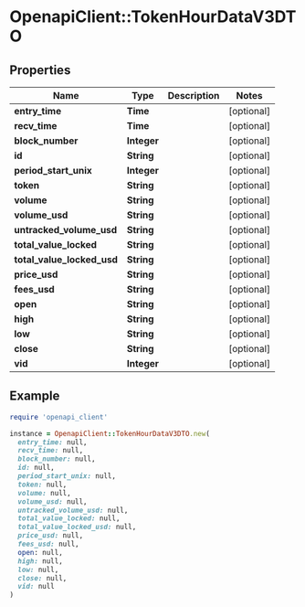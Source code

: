 # OpenapiClient::TokenHourDataV3DTO

## Properties

| Name | Type | Description | Notes |
| ---- | ---- | ----------- | ----- |
| **entry_time** | **Time** |  | [optional] |
| **recv_time** | **Time** |  | [optional] |
| **block_number** | **Integer** |  | [optional] |
| **id** | **String** |  | [optional] |
| **period_start_unix** | **Integer** |  | [optional] |
| **token** | **String** |  | [optional] |
| **volume** | **String** |  | [optional] |
| **volume_usd** | **String** |  | [optional] |
| **untracked_volume_usd** | **String** |  | [optional] |
| **total_value_locked** | **String** |  | [optional] |
| **total_value_locked_usd** | **String** |  | [optional] |
| **price_usd** | **String** |  | [optional] |
| **fees_usd** | **String** |  | [optional] |
| **open** | **String** |  | [optional] |
| **high** | **String** |  | [optional] |
| **low** | **String** |  | [optional] |
| **close** | **String** |  | [optional] |
| **vid** | **Integer** |  | [optional] |

## Example

```ruby
require 'openapi_client'

instance = OpenapiClient::TokenHourDataV3DTO.new(
  entry_time: null,
  recv_time: null,
  block_number: null,
  id: null,
  period_start_unix: null,
  token: null,
  volume: null,
  volume_usd: null,
  untracked_volume_usd: null,
  total_value_locked: null,
  total_value_locked_usd: null,
  price_usd: null,
  fees_usd: null,
  open: null,
  high: null,
  low: null,
  close: null,
  vid: null
)
```

